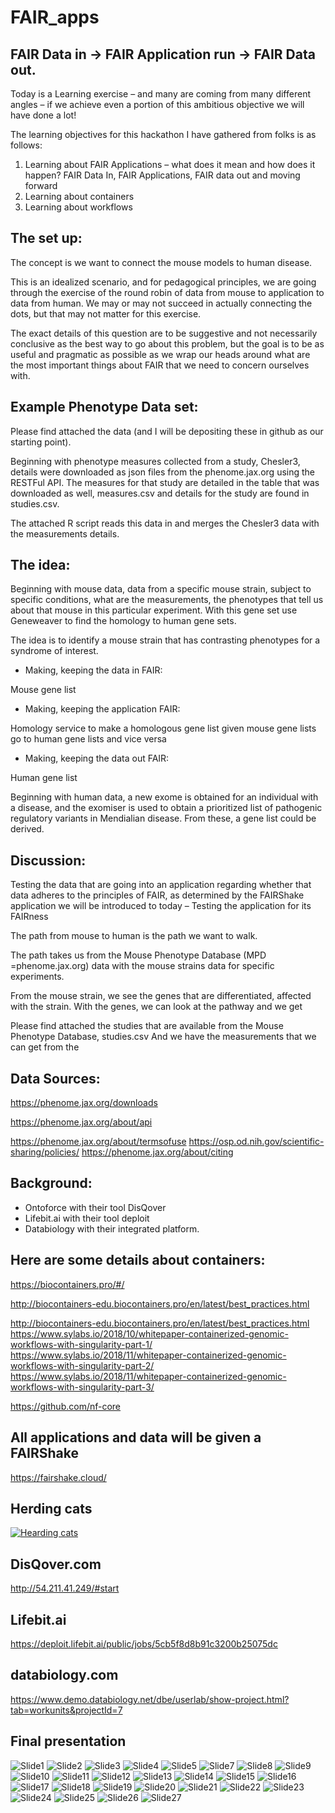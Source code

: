 # FAIR_apps
## FAIR Data in -> FAIR Application run -> FAIR Data out.
 
  Today is a Learning exercise – and many are coming from many different angles – if we achieve even a portion of this ambitious objective we will have done a lot!
 
   The learning objectives for this hackathon I have gathered from folks is as follows:

  1. Learning about FAIR Applications – what does it mean and how does it happen?  FAIR Data In, FAIR Applications, FAIR data out and moving forward
  2. Learning about containers
  3. Learning about workflows

## The set up:
 
The concept is we want to connect the mouse models to human disease.
 
This is an idealized scenario, and for pedagogical principles, we are going through the exercise of the round robin of data from mouse to application to data from human.   We may or may not succeed in actually connecting the dots, but that may not matter for this exercise.
 
The exact details of this question are to be suggestive and not necessarily conclusive as the best way to go about this problem, but the goal is to be as useful and pragmatic as possible as we wrap our heads around what are the most important things about FAIR that we need to concern ourselves with.
 
## Example Phenotype Data set:

  Please find attached the data (and I will be depositing these in github as our starting point).   
 
  Beginning with phenotype measures collected from a study, Chesler3, details were downloaded as json files from the phenome.jax.org using the RESTFul API.  The measures for that study are detailed in the table that was downloaded as well, measures.csv and details for the study are found in studies.csv.
 
  The attached R script reads this data in and merges the Chesler3 data with the measurements details.
 
## The idea:
  Beginning with mouse data, data from a specific mouse strain, subject to specific conditions, what are the measurements, the phenotypes that tell us about that mouse in this particular experiment.   With this gene set use Geneweaver to find the homology to human gene sets.
 
  The idea is to identify a mouse strain that has contrasting phenotypes for a syndrome of interest.
 
  * Making, keeping the data in FAIR:
  
  Mouse gene list
 
  * Making, keeping the application FAIR:
  
  Homology service to make a homologous gene list given mouse gene lists go to human gene lists and vice versa
 
  * Making, keeping the data out FAIR:
  
  Human gene list
 
  Beginning with human data, a new exome is obtained for an individual with a disease, and the exomiser is used to obtain a prioritized list of pathogenic regulatory variants in Mendialian disease.  From these, a gene list could be derived. 
 
## Discussion:
Testing the data that are going into an application regarding whether that data adheres to the principles of FAIR, as determined by the FAIRShake application we will be introduced to today – Testing the application for its FAIRness

The path from mouse to human is the path we want to walk.
 
The path takes us from the Mouse Phenotype Database (MPD =phenome.jax.org) data with the mouse strains data for specific experiments.
 
From the mouse strain, we see the genes that are differentiated, affected with the strain.
With the genes, we can look at the pathway and we get  
 
Please find attached the studies that are available from the Mouse Phenotype Database, studies.csv
And we have the measurements that we can get from the
 
## Data Sources:

  https://phenome.jax.org/downloads
 
  https://phenome.jax.org/about/api
 
  https://phenome.jax.org/about/termsofuse
  https://osp.od.nih.gov/scientific-sharing/policies/
  https://phenome.jax.org/about/citing
 
## Background:

  * Ontoforce with their tool DisQover
  * Lifebit.ai with their tool deploit
  * Databiology with their integrated platform.
 
## Here are some details about containers: 

  https://biocontainers.pro/#/
 
  http://biocontainers-edu.biocontainers.pro/en/latest/best_practices.html
 
  http://biocontainers-edu.biocontainers.pro/en/latest/best_practices.html
  https://www.sylabs.io/2018/10/whitepaper-containerized-genomic-workflows-with-singularity-part-1/
  https://www.sylabs.io/2018/11/whitepaper-containerized-genomic-workflows-with-singularity-part-2/
  https://www.sylabs.io/2018/11/whitepaper-containerized-genomic-workflows-with-singularity-part-3/
 
  https://github.com/nf-core
 
## All applications and data will be given a FAIRShake
  https://fairshake.cloud/
  
## Herding cats
[![Hearding cats](https://img.youtube.com/vi/Pk7yqlTMvp8/0.jpg)](https://www.youtube.com/watch?v=Pk7yqlTMvp8)

## DisQover.com
http://54.211.41.249/#start

## Lifebit.ai
https://deploit.lifebit.ai/public/jobs/5cb5f8d8b91c3200b25075dc

## databiology.com
https://www.demo.databiology.net/dbe/userlab/show-project.html?tab=workunits&projectId=7

## Final presentation
![Slide1](https://github.com/NCBI-Hackathons/FAIR_apps/blob/master/Slide01.jpeg)
![Slide2](https://github.com/NCBI-Hackathons/FAIR_apps/blob/master/Slide02.jpeg)
![Slide3](https://github.com/NCBI-Hackathons/FAIR_apps/blob/master/Slide03.jpeg)
![Slide4](https://github.com/NCBI-Hackathons/FAIR_apps/blob/master/Slide04.jpeg)
![Slide5](https://github.com/NCBI-Hackathons/FAIR_apps/blob/master/Slide05.jpeg)
![Slide7](https://github.com/NCBI-Hackathons/FAIR_apps/blob/master/Slide07.jpeg)
![Slide8](https://github.com/NCBI-Hackathons/FAIR_apps/blob/master/Slide08.jpeg)
![Slide9](https://github.com/NCBI-Hackathons/FAIR_apps/blob/master/Slide09.jpeg)
![Slide10](https://github.com/NCBI-Hackathons/FAIR_apps/blob/master/Slide10.jpeg)
![Slide11](https://github.com/NCBI-Hackathons/FAIR_apps/blob/master/Slide11.jpeg)
![Slide12](https://github.com/NCBI-Hackathons/FAIR_apps/blob/master/Slide12.jpeg)
![Slide13](https://github.com/NCBI-Hackathons/FAIR_apps/blob/master/Slide13.jpeg)
![Slide14](https://github.com/NCBI-Hackathons/FAIR_apps/blob/master/Slide14.jpeg)
![Slide15](https://github.com/NCBI-Hackathons/FAIR_apps/blob/master/Slide15.jpeg)
![Slide16](https://github.com/NCBI-Hackathons/FAIR_apps/blob/master/Slide16.jpeg)
![Slide17](https://github.com/NCBI-Hackathons/FAIR_apps/blob/master/Slide17.jpeg)
![Slide18](https://github.com/NCBI-Hackathons/FAIR_apps/blob/master/Slide18.jpeg)
![Slide19](https://github.com/NCBI-Hackathons/FAIR_apps/blob/master/Slide19.jpeg)
![Slide20](https://github.com/NCBI-Hackathons/FAIR_apps/blob/master/Slide20.jpeg)
![Slide21](https://github.com/NCBI-Hackathons/FAIR_apps/blob/master/Slide21.jpeg)
![Slide22](https://github.com/NCBI-Hackathons/FAIR_apps/blob/master/Slide22.jpeg)
![Slide23](https://github.com/NCBI-Hackathons/FAIR_apps/blob/master/Slide23.jpeg)
![Slide24](https://github.com/NCBI-Hackathons/FAIR_apps/blob/master/Slide24.jpeg)
![Slide25](https://github.com/NCBI-Hackathons/FAIR_apps/blob/master/Slide25.jpeg)
![Slide26](https://github.com/NCBI-Hackathons/FAIR_apps/blob/master/Slide26.jpeg)
![Slide27](https://github.com/NCBI-Hackathons/FAIR_apps/blob/master/Slide27.jpeg)

